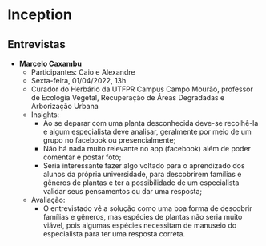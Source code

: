 # Inception


## Entrevistas
- **Marcelo Caxambu**
  - Participantes: Caio e Alexandre
  - Sexta-feira, 01/04/2022, 13h
  - Curador do Herbário da UTFPR Campus Campo Mourão, professor de Ecologia Vegetal, Recuperação de Áreas Degradadas e Arborização Urbana
  - Insights:
    - Ao se deparar com uma planta desconhecida deve-se recolhê-la e algum especialista deve analisar, geralmente por meio de um grupo no facebook ou presencialmente;
    - Não há nada muito relevante no app (facebook) além de poder comentar e postar foto;
    - Seria interessante fazer algo voltado para o aprendizado dos alunos da própria universidade, para descobrirem famílias e gêneros de plantas e ter a possibilidade de um especialista validar seus pensamentos ou dar uma resposta;
  - Avaliação:
    - O entrevistado vê a solução como uma boa forma de descobrir famílias e gêneros, mas espécies de plantas não seria muito viável, pois algumas espécies necessitam de manuseio do especialista para ter uma resposta correta.
